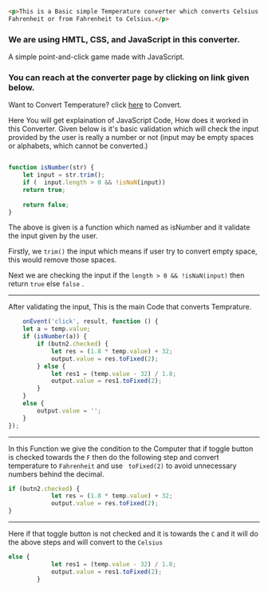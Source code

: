```HTML 
<p>This is a Basic simple Temperature converter which converts Celsius to
Fahrenheit or from Fahrenheit to Celsius.</p>
```
### We are using HMTL, CSS, and JavaScript in this converter.

A simple point-and-click game made with JavaScript.

### You can reach at the converter page by clicking on link given below.

Want to Convert Temperature? click [here](https://chamanbawa.github.io/converter/) to Convert.

Here You will get explaination of JavaScript Code, How does it worked in this Converter.
Given below is it's basic validation which will check the input provided by the user is really a number or not (input may be empty spaces or alphabets, which cannot be converted.)

```JavaScript

function isNumber(str) {
    let input = str.trim();
    if (  input.length > 0 && !isNaN(input))
    return true;
    
    return false;
} 
```
The above is given is a function which named as isNumber and it validate the input given by the user.

Firstly, we ``` trim() ``` the input which means if user try to convert empty space, this would remove those spaces.

Next we are checking the input if the ``` length > 0 && !isNaN(input) ``` then return ``` true ``` else ``` false ``` .


---
After validating the input, This is the main Code that converts Temprature. 
```JavaScript
    onEvent('click', result, function () {
    let a = temp.value;
    if (isNumber(a)) {
        if (butn2.checked) {
            let res = (1.8 * temp.value) + 32;
            output.value = res.toFixed(2);
        } else {
            let res1 = (temp.value - 32) / 1.8;
            output.value = res1.toFixed(2);
        }
    }
    else {
        output.value = '';
    }
});

```
---


In this Function we give the condition to the Computer that if toggle button is checked towards the ```F``` then do the following step and convert temperature to ```Fahrenheit``` and use ``` toFixed(2)``` to avoid unnecessary numbers behind the decimal.

``` JavaScript
if (butn2.checked) {
            let res = (1.8 * temp.value) + 32;
            output.value = res.toFixed(2);
}

```
---

Here if that toggle button is not checked and it is towards the ``` C ``` and it will do the above steps and will convert to the ``` Celsius ```  

``` JavaScript 
else {
            let res1 = (temp.value - 32) / 1.8;
            output.value = res1.toFixed(2);
        }
```




